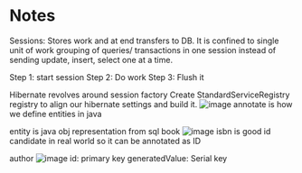 # Notes

Sessions: Stores work and at end transfers to DB. It is confined to single unit of work
grouping of queries/ transactions in one session instead of sending update, insert, select one at a time.

Step 1: start session
Step 2: Do work
Step 3: Flush it

Hibernate revolves around session factory
Create StandardServiceRegistry registry to align our hibernate settings and build it.
![image](https://github.com/user-attachments/assets/a97772d5-302b-4c9b-8677-2a2f2ee2ebc4)
annotate is how we define entities in java

entity is java obj representation from sql
book
![image](https://github.com/user-attachments/assets/496b0b76-6938-440f-ac0e-4967bd83d960)
isbn is good id candidate in real world so it can be annotated as ID

author
![image](https://github.com/user-attachments/assets/959347fe-e62c-423b-88f0-8009d2e6726a)
id: primary key
generatedValue: Serial key
